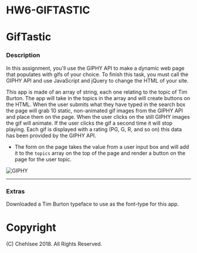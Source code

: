 # HW6-GIFTASTIC
# GifTastic

### Description

In this assignment, you'll use the GIPHY API to make a dynamic web page that populates with gifs of your choice. To finish this task, you must call the GIPHY API and use JavaScript and jQuery to change the HTML of your site.

This app is made of an array of string, each one relating to the topic of Tim Burton. The app will take in the topics in the array and will create buttons on the HTML. When the user submits what they have typed in the search box the page will grab 10 static, non-animated gif images from the GIPHY API and place them on the page. When the user clicks on the still GIPHY images the gif will animate. If the user clicks the gif a second time it will stop playing. Each gif is displayed with a rating (PG, G, R, and so on) this data has been provided by the GIPHY API. 

* The form on the page takes the value from a user input box and will add it to the `topics` array on the top of the page and render a button on the page for the user topic.

![GIPHY](Images/1-giphy.jpg)

- - -

### Extras

Downloaded a Tim Burton typeface to use as the font-type for this app.


# Copyright
 (C) Chehlsee 2018. All Rights Reserved.
